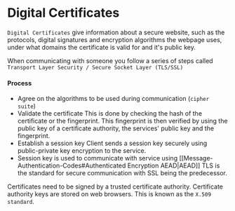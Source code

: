 # Digital Certificates
`Digital Certificates` give information about a secure website, such as the protocols, digital signatures and encryption algorithms the webpage uses, under what domains the certificate is valid for and it's public key.

When communicating with someone you follow a series of steps called `Transport Layer Security / Secure Socket Layer (TLS/SSL)`

#### Process
* Agree on the algorithms to be used during communication (`cipher suite`)
* Validate the certificate
	This is done by checking the hash of the certificate or the 
 fingerprint. This fingerprint is then verified by using the public key of a certificate authority, the services' public key and the fingerprint. 
 * Establish a session key 
	Client sends a session key securely using public-private key encryption to the service.
* Session key is used to communicate with service using [[Message-Authentication-Codes#Authenticated Encryption AEAD|AEAD]]
TLS is the standard for secure communication with SSL being the predecessor. 

Certificates need to be signed by a trusted certificate authority. Certificate authority keys are stored on web browsers. This is known as the `X.509 standard`. 
